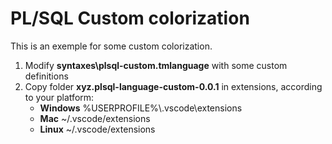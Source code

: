 # PL/SQL Custom colorization

This is an exemple for some custom colorization.

1. Modify **syntaxes\plsql-custom.tmlanguage** with some custom definitions
2. Copy folder **xyz.plsql-language-custom-0.0.1** in extensions, according to your platform:
    - **Windows** %USERPROFILE%\\.vscode\extensions
    - **Mac** ~/.vscode/extensions
    - **Linux** ~/.vscode/extensions
